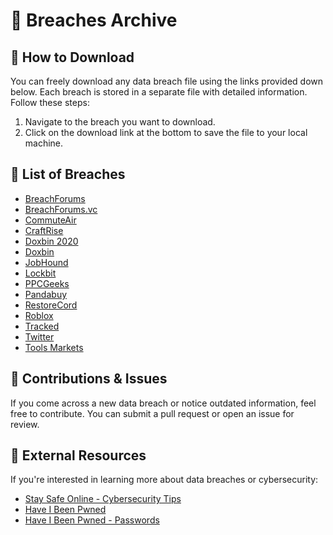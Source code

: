 # 📂 Breaches Archive

## 🚀 How to Download

You can freely download any data breach file using the links provided down below. Each breach is stored in a separate file with detailed information. Follow these steps:

1. Navigate to the breach you want to download.
2. Click on the download link at the bottom to save the file to your local machine.

## 📂 List of Breaches

- [BreachForums](./BreachForums.md)
- [BreachForums.vc](./BreachForums.vc.md)
- [CommuteAir](./CommuteAir.md)
- [CraftRise](./CraftRise.md)
- [Doxbin 2020](https://youreironic.github.io/Historical-Data-Breaches-Archive/breaches/Doxbin%202020.html)
- [Doxbin](./Doxbin.md)
- [JobHound](./JobHound.md)
- [Lockbit](./Lockbit.md)
- [PPCGeeks](./PPCGeeks.md)
- [Pandabuy](./Pandabuy.md)
- [RestoreCord](./RestoreCord.md)
- [Roblox](./Roblox.md)
- [Tracked](./Tracked.md)
- [Twitter](./Twitter.md)
- [Tools Markets](./tools-markets.md)

## 🔧 Contributions & Issues

If you come across a new data breach or notice outdated information, feel free to contribute. You can submit a pull request or open an issue for review.

## 🔗 External Resources

If you're interested in learning more about data breaches or cybersecurity:
- [Stay Safe Online - Cybersecurity Tips](https://staysafeonline.org)
- [Have I Been Pwned](https://haveibeenpwned.com)
- [Have I Been Pwned - Passwords](https://haveibeenpwned.com/Passwords)
